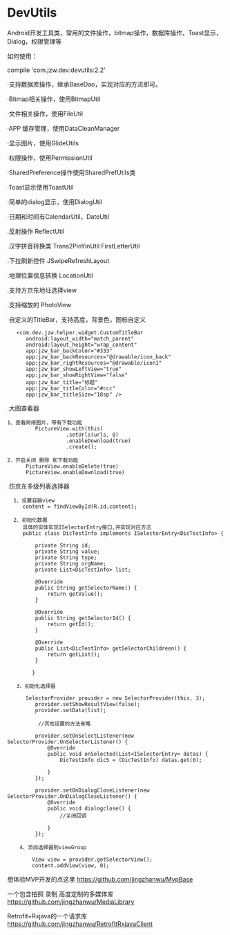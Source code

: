 # DevUtils
Android开发工具类，常用的文件操作，bitmap操作，数据库操作，Toast显示，Dialog，权限管理等

如何使用：


compile 'com.jzw.dev:devutils:2.2'

·支持数据库操作，继承BaseDao，实现对应的方法即可。

·Bitmap相关操作，使用BitmapUtil

·文件相关操作，使用FileUtil

·APP 缓存管理，使用DataCleanManager

·显示图片，使用GlideUtils

·权限操作，使用PermissionUtil

·SharedPreference操作使用SharedPrefUtils类

·Toast显示使用ToastUtil

·简单的dialog显示，使用DialogUtil

·日期和时间有CalendarUtil，DateUtil

.反射操作 ReflectUtil

.汉字拼音转换类 Trans2PinYinUtil  FirstLetterUtil

.下拉刷新控件 JSwipeRefreshLayout

.地理位置信息转换 LocationUtil

.支持方京东地址选择view

.支持缩放的 PhotoView

·自定义的TitleBar，支持高度，背景色，图标自定义

       <com.dev.jzw.helper.widget.CustomTitleBar
          android:layout_width="match_parent"
          android:layout_height="wrap_content"
          app:jzw_bar_backColor="#333"
          app:jzw_bar_backResources="@drawable/icon_back"
          app:jzw_bar_rightResources="@drawable/icon1"
          app:jzw_bar_showLeftView="true"
          app:jzw_bar_showRightView="false"
          app:jzw_bar_title="标题"
          app:jzw_bar_titleColor="#ccc"
          app:jzw_bar_titleSize="18sp" />
          
.大图查看器
                   
    1、查看网络图片，带有下载功能
             PictureView.with(this)
                       .setUrls(urls, 0)
                       .enableDownload(true)
                       .create();
                       
    2、开启关闭 删除 和下载功能
          PictureView.enableDelete(true)
          PictureView.enableDownload(true)
     

.仿京东多级列表选择器

      1、设置容器view
         content = findViewById(R.id.content);

      2、初始化数据
         具体的实体实现ISelectorEntry接口,并实现对应方法
         public class DicTestInfo implements ISelectorEntry<DicTestInfo> {

             private String id;
             private String value;
             private String type;
             private String orgName;
             private List<DicTestInfo> list;

             @Override
             public String getSelectorName() {
                 return getValue();
             }

             @Override
             public String getSelectorId() {
                 return getId();
             }

             @Override
             public List<DicTestInfo> getSelectorChildreen() {
                 return getList();
             }

            }

       3、初始化选择器

          SelectorProvider provider = new SelectorProvider(this, 3);
             provider.setShowResultView(false);
             provider.setData(list);

              //其他设置的方法省略

             provider.setOnSelectListener(new SelectorProvider.OnSelectorListener() {
                 @Override
                 public void onSelected(List<ISelectorEntry> datas) {
                     DicTestInfo dic5 = (DicTestInfo) datas.get(0);

                 }
             });

             provider.setOnDialogCloseListener(new SelectorProvider.OnDialogCloseListener() {
                 @Override
                 public void dialogclose() {
                     //关闭回调

                 }
             });

        4、添加选择器到viewGroup

            View view = provider.getSelectorView();
            content.addView(view, 0);


想体验MVP开发的点这里
https://github.com/jingzhanwu/MvpBase

一个包含拍照 录制 高度定制的多媒体库
https://github.com/jingzhanwu/MediaLibrary

Retrofit+Rxjava的一个请求库
https://github.com/jingzhanwu/RetrofitRxjavaClient
